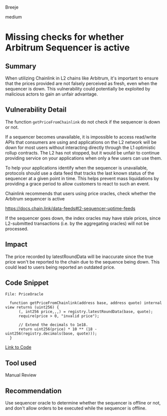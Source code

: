 Breeje

medium

# Missing checks for whether Arbitrum Sequencer is active

## Summary

When utilizing Chainlink in L2 chains like Arbitrum, it's important to ensure that the prices provided are not falsely perceived as fresh, even when the sequencer is down. This vulnerability could potentially be exploited by malicious actors to gain an unfair advantage.

## Vulnerability Detail

The function `getPriceFromChainlink` do not check if the sequencer is down or not.

If a sequencer becomes unavailable, it is impossible to access read/write APIs that consumers are using and applications on the L2 network will be down for most users without interacting directly through the L1 optimistic rollup contracts. The L2 has not stopped, but it would be unfair to continue providing service on your applications when only a few users can use them.

To help your applications identify when the sequencer is unavailable, protocols should use a data feed that tracks the last known status of the sequencer at a given point in time. This helps prevent mass liquidations by providing a grace period to allow customers to react to such an event.

Chainlink recommends that users using price oracles, check whether the Arbitrum sequencer is active

https://docs.chain.link/data-feeds#l2-sequencer-uptime-feeds

If the sequencer goes down, the index oracles may have stale prices, since L2-submitted transactions (i.e. by the aggregating oracles) will not be processed.

## Impact

The price recorded by latestRoundData will be inaccurate since the true price won't be reported to the chain due to the sequence being down. This could lead to users being reported an outdated price.

## Code Snippet

```solidity
File: PriceOracle

  function getPriceFromChainlink(address base, address quote) internal view returns (uint256) {
      (, int256 price,,,) = registry.latestRoundData(base, quote);
      require(price > 0, "invalid price");

      // Extend the decimals to 1e18.
      return uint256(price) * 10 ** (18 - uint256(registry.decimals(base, quote)));
  }

```
[Link to Code](https://github.com/sherlock-audit/2023-05-ironbank/blob/main/ib-v2/src/protocol/oracle/PriceOracle.sol#L66-L72)

## Tool used

Manual Review

## Recommendation

Use sequencer oracle to determine whether the sequencer is offline or not, and don't allow orders to be executed while the sequencer is offline.